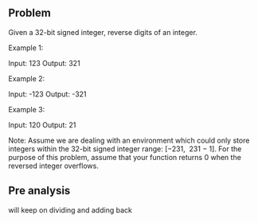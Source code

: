 ## Problem

Given a 32-bit signed integer, reverse digits of an integer.

Example 1:

Input: 123
Output: 321

Example 2:

Input: -123
Output: -321

Example 3:

Input: 120
Output: 21

Note:
Assume we are dealing with an environment which could only store integers within the 32-bit signed integer range: [−231,  231 − 1]. For the purpose of this problem, assume that your function returns 0 when the reversed integer overflows.

## Pre analysis

will keep on dividing and adding back
